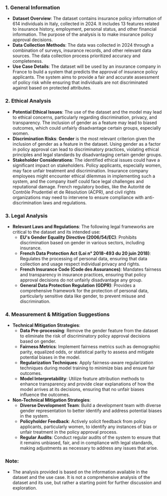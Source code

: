 ### **1. General Information**

- **Dataset Overview**: The dataset contains insurance policy information of 614 individuals in Italy, collected in 2024. It includes 13 features related to insurance history, employment, personal status, and other financial information. The purpose of the analysis is to make insurance policy approval decisions.
- **Data Collection Methods**: The data was collected in 2024 through a combination of surveys, insurance records, and other relevant data sources. The data collection process prioritized accuracy and completeness.
- **Use Case Details**: The dataset will be used by an insurance company in France to build a system that predicts the approval of insurance policy applicants. The system aims to provide a fair and accurate assessment of policy risk while ensuring that individuals are not discriminated against based on protected attributes.

### **2. Ethical Analysis**

- **Potential Ethical Issues**: The use of the dataset and the model may lead to ethical concerns, particularly regarding discrimination, privacy, and transparency. The inclusion of gender as a feature may lead to biased outcomes, which could unfairly disadvantage certain groups, especially women.
- **Discrimination Risks**: **Gender** is the most relevant criterion given the inclusion of gender as a feature in the dataset. Using gender as a factor in policy approval can lead to discriminatory practices, violating ethical principles and legal standards by disadvantaging certain gender groups.
- **Stakeholder Considerations**: The identified ethical issues could have a significant impact on stakeholders. Policy applicants, especially women, may face unfair treatment and discrimination. Insurance company employees might encounter ethical dilemmas in implementing such a system, and the company itself could face legal challenges and reputational damage. French regulatory bodies, like the Autorité de Contrôle Prudentiel et de Résolution (ACPR), and civil rights organizations may need to intervene to ensure compliance with anti-discrimination laws and regulations.

### **3. Legal Analysis**

- **Relevant Laws and Regulations**: The following legal frameworks are critical to the dataset and its intended use:
  - **EU's Gender Equality Directive (2006/54/EC)**: Prohibits discrimination based on gender in various sectors, including insurance.
  - **French Data Protection Act (Loi n° 2018-493 du 20 juin 2018)**: Regulates the processing of personal data, ensuring that data collection and usage respect individual privacy and rights.
  - **French Insurance Code (Code des Assurances)**: Mandates fairness and transparency in insurance practices, ensuring that policy approval decisions do not unfairly disadvantage any group.
  - **General Data Protection Regulation (GDPR)**: Provides a comprehensive framework for the protection of personal data, particularly sensitive data like gender, to prevent misuse and discrimination.

### **4. Measurement & Mitigation Suggestions**

- **Technical Mitigation Strategies**:
  - **Data Pre-processing**: Remove the gender feature from the dataset to eliminate the risk of discriminatory policy approval decisions based on gender.
  - **Fairness Metrics**: Implement fairness metrics such as demographic parity, equalized odds, or statistical parity to assess and mitigate potential biases in the model.
  - **Regularization Techniques**: Apply fairness-aware regularization techniques during model training to minimize bias and ensure fair outcomes.
  - **Model Interpretability**: Utilize feature attribution methods to enhance transparency and provide clear explanations of how the model arrives at its decisions, ensuring that no unfair biases influence the outcomes.
- **Non-Technical Mitigation Strategies**:
  - **Diverse Development Team**: Build a development team with diverse gender representation to better identify and address potential biases in the system.
  - **Policyholder Feedback**: Actively solicit feedback from policy applicants, particularly women, to identify any instances of bias or unfair treatment in the policy approval process.
  - **Regular Audits**: Conduct regular audits of the system to ensure that it remains unbiased, fair, and in compliance with legal standards, making adjustments as necessary to address any issues that arise.

### **Note**:

- The analysis provided is based on the information available in the dataset and the use case. It is not a comprehensive analysis of the dataset and its use, but rather a starting point for further discussion and exploration.